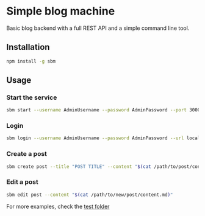 # Simple blog machine

Basic blog backend with a full REST API and a simple command line tool.

## Installation

```bash
npm install -g sbm
```

## Usage

### Start the service

```bash
sbm start --username AdminUsername --password AdminPassword --port 3000
```

### Login

```bash
sbm login --username AdminUsername --password AdminPassword --url localhost:3000
```

### Create a post

```bash
sbm create post --title "POST TITLE" --content "$(cat /path/to/post/content.md)"
```

### Edit a post

```bash
sbm edit post --content "$(cat /path/to/new/post/content.md)"
```

For more examples, check the [test folder](https://github.com/AgustinCB/sbm/tree/master/test)
